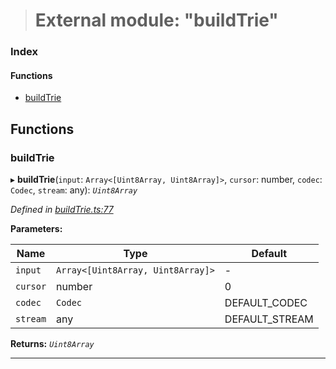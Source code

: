 > # External module: "buildTrie"

### Index

#### Functions

* [buildTrie](_buildtrie_.md#buildtrie)

## Functions

###  buildTrie

▸ **buildTrie**(`input`: `Array<[Uint8Array, Uint8Array]>`, `cursor`: number, `codec`: `Codec`, `stream`: any): *`Uint8Array`*

*Defined in [buildTrie.ts:77](https://github.com/polkadot-js/common/blob/0021731/packages/trie-hash/src/buildTrie.ts#L77)*

**Parameters:**

Name | Type | Default |
------ | ------ | ------ |
`input` | `Array<[Uint8Array, Uint8Array]>` | - |
`cursor` | number | 0 |
`codec` | `Codec` |  DEFAULT_CODEC |
`stream` | any |  DEFAULT_STREAM |

**Returns:** *`Uint8Array`*

___